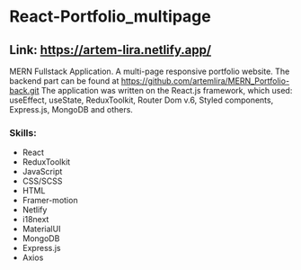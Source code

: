 # React-Portfolio_multipage
## Link: https://artem-lira.netlify.app/
MERN Fullstack Application. A multi-page responsive portfolio website. The backend part can be found at https://github.com/artemlira/MERN_Portfolio-back.git The application was written on the React.js framework, which used: useEffect, useState, ReduxToolkit, Router Dom v.6, Styled components, Express.js, MongoDB and others.
### Skills: 
- React
- ReduxToolkit
- JavaScript
- CSS/SCSS
- HTML
- Framer-motion
- Netlify
- i18next
- MaterialUI
- MongoDB
- Express.js
- Axios
